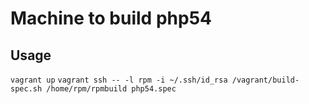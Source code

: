 Machine to build php54
========

Usage
-------
`vagrant up`
`vagrant ssh -- -l rpm -i ~/.ssh/id_rsa /vagrant/build-spec.sh /home/rpm/rpmbuild php54.spec`
